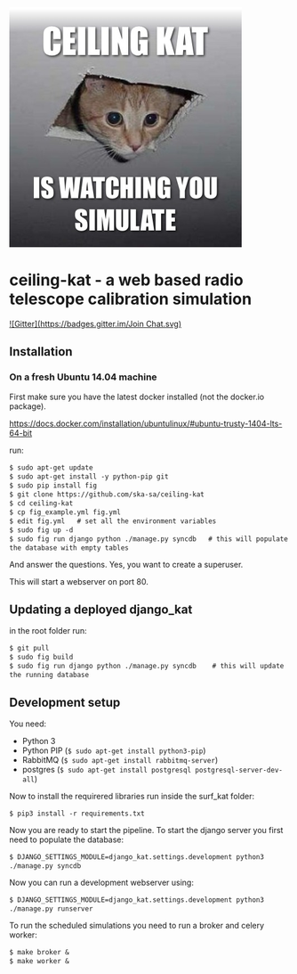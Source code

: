 ![logo](./art/logo_new.jpg)

# ceiling-kat - a web based radio telescope calibration simulation

[![Gitter](https://badges.gitter.im/Join Chat.svg)](https://gitter.im/ska-sa/ceiling-kat?utm_source=badge&utm_medium=badge&utm_campaign=pr-badge&utm_content=badge)


## Installation

### On a fresh Ubuntu 14.04 machine

First make sure you have the latest docker installed (not the docker.io package).

https://docs.docker.com/installation/ubuntulinux/#ubuntu-trusty-1404-lts-64-bit

run:

    $ sudo apt-get update
    $ sudo apt-get install -y python-pip git
    $ sudo pip install fig
    $ git clone https://github.com/ska-sa/ceiling-kat
    $ cd ceiling-kat
    $ cp fig_example.yml fig.yml
    $ edit fig.yml   # set all the environment variables
    $ sudo fig up -d
    $ sudo fig run django python ./manage.py syncdb   # this will populate the database with empty tables

And answer the questions. Yes, you want to create a superuser.

This will start a webserver on port 80.

## Updating a deployed django_kat

in the root folder run:

    $ git pull
    $ sudo fig build
    $ sudo fig run django python ./manage.py syncdb    # this will update the running database

## Development setup


You need:

   * Python 3
   * Python PIP (`$ sudo apt-get install python3-pip`)
   * RabbitMQ (`$ sudo apt-get install rabbitmq-server`)
   * postgres (`$ sudo apt-get install postgresql postgresql-server-dev-all`)

Now to install the requirered libraries run inside the surf_kat folder:

    $ pip3 install -r requirements.txt

Now you are ready to start the pipeline. To start the django server you first need to populate the database:

    $ DJANGO_SETTINGS_MODULE=django_kat.settings.development python3 ./manage.py syncdb

Now you can run a development webserver using:

    $ DJANGO_SETTINGS_MODULE=django_kat.settings.development python3 ./manage.py runserver

To run the scheduled simulations you need to run a broker and celery worker:

    $ make broker &
    $ make worker &


